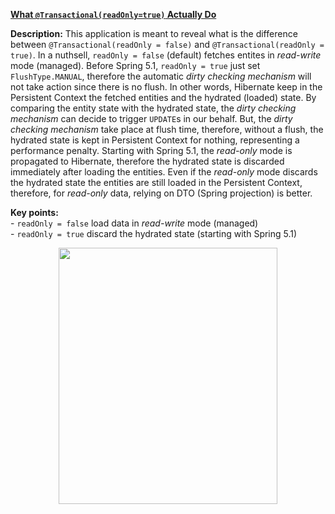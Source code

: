 **[What `@Transactional(readOnly=true)` Actually Do](https://github.com/AnghelLeonard/Hibernate-SpringBoot/tree/master/HibernateSpringBootTransactionalReadOnlyMeaning)**
  
 **Description:** This application is meant to reveal what is the difference between `@Transactional(readOnly = false)` and `@Transactional(readOnly = true)`. In a nuthsell, `readOnly = false` (default) fetches entites in *read-write* mode (managed). Before Spring 5.1, `readOnly = true` just set `FlushType.MANUAL`, therefore the automatic *dirty checking mechanism* will not take action since there is no flush. In other words, Hibernate keep in the Persistent Context the fetched entities and the hydrated (loaded) state. By comparing the entity state with the hydrated state, the *dirty checking mechanism* can decide to trigger `UPDATE`s in our behalf. But, the *dirty checking mechanism* take place at flush time, therefore, without a flush, the hydrated state is kept in Persistent Context for nothing, representing a performance penalty. Starting with Spring 5.1, the *read-only* mode is propagated to Hibernate, therefore the hydrated state is discarded immediately after loading the entities. Even if the *read-only* mode discards the hydrated state the entities are still loaded in the Persistent Context, therefore, for *read-only* data, relying on DTO (Spring projection) is better.

**Key points:**\
     - `readOnly = false` load data in *read-write* mode (managed)\
     - `readOnly = true` discard the hydrated state (starting with Spring 5.1)
     
<a href="https://leanpub.com/java-persistence-performance-illustrated-guide"><p align="center"><img src="https://github.com/AnghelLeonard/Hibernate-SpringBoot/blob/master/Java%20Persistence%20Performance%20Illustrated%20Guide.jpg" height="410" width="350"/></p></a>
